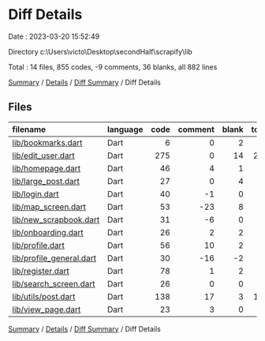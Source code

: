# Diff Details

Date : 2023-03-20 15:52:49

Directory c:\\Users\\victo\\Desktop\\secondHalf\\scrapify\\lib

Total : 14 files,  855 codes, -9 comments, 36 blanks, all 882 lines

[Summary](results.md) / [Details](details.md) / [Diff Summary](diff.md) / Diff Details

## Files
| filename | language | code | comment | blank | total |
| :--- | :--- | ---: | ---: | ---: | ---: |
| [lib/bookmarks.dart](/lib/bookmarks.dart) | Dart | 6 | 0 | 2 | 8 |
| [lib/edit_user.dart](/lib/edit_user.dart) | Dart | 275 | 0 | 14 | 289 |
| [lib/homepage.dart](/lib/homepage.dart) | Dart | 46 | 4 | 1 | 51 |
| [lib/large_post.dart](/lib/large_post.dart) | Dart | 27 | 0 | 4 | 31 |
| [lib/login.dart](/lib/login.dart) | Dart | 40 | -1 | 0 | 39 |
| [lib/map_screen.dart](/lib/map_screen.dart) | Dart | 53 | -23 | 8 | 38 |
| [lib/new_scrapbook.dart](/lib/new_scrapbook.dart) | Dart | 31 | -6 | 0 | 25 |
| [lib/onboarding.dart](/lib/onboarding.dart) | Dart | 26 | 2 | 2 | 30 |
| [lib/profile.dart](/lib/profile.dart) | Dart | 56 | 10 | 2 | 68 |
| [lib/profile_general.dart](/lib/profile_general.dart) | Dart | 30 | -16 | -2 | 12 |
| [lib/register.dart](/lib/register.dart) | Dart | 78 | 1 | 2 | 81 |
| [lib/search_screen.dart](/lib/search_screen.dart) | Dart | 26 | 0 | 0 | 26 |
| [lib/utils/post.dart](/lib/utils/post.dart) | Dart | 138 | 17 | 3 | 158 |
| [lib/view_page.dart](/lib/view_page.dart) | Dart | 23 | 3 | 0 | 26 |

[Summary](results.md) / [Details](details.md) / [Diff Summary](diff.md) / Diff Details
